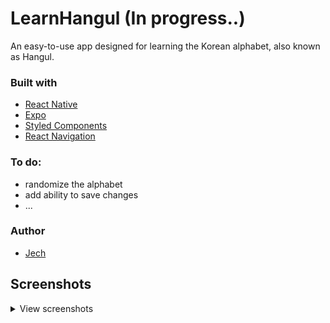 # LearnHangul (In progress..)

An easy-to-use app designed for learning the Korean alphabet, also known as Hangul.

### Built with

- [React Native](https://reactnative.dev/)
- [Expo](https://expo.dev/)
- [Styled Components](https://styled-components.com/)
- [React Navigation](https://reactnavigation.org/)

### To do:

- randomize the alphabet
- add ability to save changes
- ...

### Author

- [Jech](https://jerecho.com/)

## Screenshots

<details>
	<summary>View screenshots</summary>
<p align="left">
  <img src="./screenshot.jpg"  />
</p>
</details>
